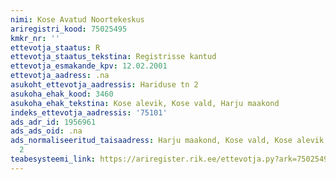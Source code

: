 ```yaml
---
nimi: Kose Avatud Noortekeskus
ariregistri_kood: 75025495
kmkr_nr: ''
ettevotja_staatus: R
ettevotja_staatus_tekstina: Registrisse kantud
ettevotja_esmakande_kpv: 12.02.2001
ettevotja_aadress: .na
asukoht_ettevotja_aadressis: Hariduse tn 2
asukoha_ehak_kood: 3460
asukoha_ehak_tekstina: Kose alevik, Kose vald, Harju maakond
indeks_ettevotja_aadressis: '75101'
ads_adr_id: 1956961
ads_ads_oid: .na
ads_normaliseeritud_taisaadress: Harju maakond, Kose vald, Kose alevik, Hariduse tn
  2
teabesysteemi_link: https://ariregister.rik.ee/ettevotja.py?ark=75025495&ref=rekvisiidid
---
```

